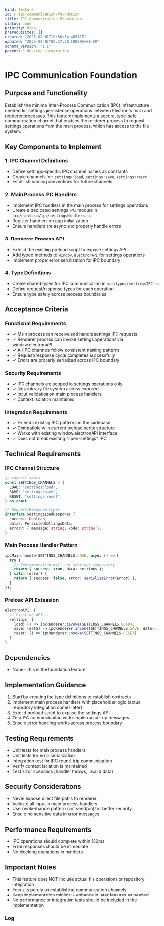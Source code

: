 ```yaml
---
kind: feature
id: F-ipc-communication-foundation
title: IPC Communication Foundation
status: done
priority: high
prerequisites: []
created: "2025-08-01T19:50:54.465175"
updated: "2025-08-02T02:37:58.188095+00:00"
schema_version: "1.1"
parent: E-desktop-integration
---
```


# IPC Communication Foundation

## Purpose and Functionality

Establish the minimal Inter-Process Communication (IPC) infrastructure needed for settings persistence operations between Electron's main and renderer processes. This feature implements a secure, type-safe communication channel that enables the renderer process to request settings operations from the main process, which has access to the file system.

## Key Components to Implement

### 1. IPC Channel Definitions

- Define settings-specific IPC channel names as constants
- Create channels for: `settings:load`, `settings:save`, `settings:reset`
- Establish naming conventions for future channels

### 2. Main Process IPC Handlers

- Implement IPC handlers in the main process for settings operations
- Create a dedicated settings IPC module in `src/electron/ipc/settingsHandlers.ts`
- Register handlers on app initialization
- Ensure handlers are async and properly handle errors

### 3. Renderer Process API

- Extend the existing preload script to expose settings API
- Add typed methods to `window.electronAPI` for settings operations
- Implement proper error serialization for IPC boundary

### 4. Type Definitions

- Create shared types for IPC communication in `src/types/settingsIPC.ts`
- Define request/response types for each operation
- Ensure type safety across process boundaries

## Acceptance Criteria

### Functional Requirements

- ✓ Main process can receive and handle settings IPC requests
- ✓ Renderer process can invoke settings operations via window.electronAPI
- ✓ All IPC channels follow consistent naming patterns
- ✓ Request/response cycle completes successfully
- ✓ Errors are properly serialized across IPC boundary

### Security Requirements

- ✓ IPC channels are scoped to settings operations only
- ✓ No arbitrary file system access exposed
- ✓ Input validation on main process handlers
- ✓ Context isolation maintained

### Integration Requirements

- ✓ Extends existing IPC patterns in the codebase
- ✓ Compatible with current preload script structure
- ✓ Works with existing window.electronAPI interface
- ✓ Does not break existing "open-settings" IPC

## Technical Requirements

### IPC Channel Structure

```typescript
// Channel names
const SETTINGS_CHANNELS = {
  LOAD: "settings:load",
  SAVE: "settings:save",
  RESET: "settings:reset",
} as const;

// Request/Response types
interface SettingsLoadResponse {
  success: boolean;
  data?: PersistedSettingsData;
  error?: { message: string; code: string };
}
```

### Main Process Handler Pattern

```typescript
ipcMain.handle(SETTINGS_CHANNELS.LOAD, async () => {
  try {
    // Implementation will use settings repository
    return { success: true, data: settings };
  } catch (error) {
    return { success: false, error: serializeError(error) };
  }
});
```

### Preload API Extension

```typescript
electronAPI: {
  // Existing API...
  settings: {
    load: () => ipcRenderer.invoke(SETTINGS_CHANNELS.LOAD),
    save: (data) => ipcRenderer.invoke(SETTINGS_CHANNELS.SAVE, data),
    reset: () => ipcRenderer.invoke(SETTINGS_CHANNELS.RESET)
  }
}
```

## Dependencies

- None - this is the foundation feature

## Implementation Guidance

1. Start by creating the type definitions to establish contracts
2. Implement main process handlers with placeholder logic (actual repository integration comes later)
3. Extend preload script to expose the settings API
4. Test IPC communication with simple round-trip messages
5. Ensure error handling works across process boundary

## Testing Requirements

- Unit tests for main process handlers
- Unit tests for error serialization
- Integration test for IPC round-trip communication
- Verify context isolation is maintained
- Test error scenarios (handler throws, invalid data)

## Security Considerations

- Never expose direct file paths to renderer
- Validate all input in main process handlers
- Use invoke/handle pattern (not send/on) for better security
- Ensure no sensitive data in error messages

## Performance Requirements

- IPC operations should complete within 100ms
- Error responses should be immediate
- No blocking operations in handlers

## Important Notes

- This feature does NOT include actual file operations or repository integration
- Focus is purely on establishing communication channels
- Keep implementation minimal - enhance in later features as needed
- No performance or integration tests should be included in the implementation

### Log
